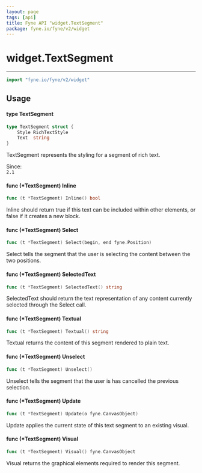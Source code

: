 ```yaml
---
layout: page
tags: [api]
title: Fyne API "widget.TextSegment"
package: fyne.io/fyne/v2/widget
---
```


# widget.TextSegment
---
```go
import "fyne.io/fyne/v2/widget"
```

## Usage

#### type TextSegment

```go
type TextSegment struct {
	Style RichTextStyle
	Text  string
}
```

TextSegment represents the styling for a segment of rich text.


<div class="since">Since: <code>
2.1</code></div>

#### func (*TextSegment) Inline

```go
func (t *TextSegment) Inline() bool
```
Inline should return true if this text can be included within other elements, or false if it creates a new block.

#### func (*TextSegment) Select

```go
func (t *TextSegment) Select(begin, end fyne.Position)
```
Select tells the segment that the user is selecting the content between the two positions.

#### func (*TextSegment) SelectedText

```go
func (t *TextSegment) SelectedText() string
```
SelectedText should return the text representation of any content currently selected through the Select call.

#### func (*TextSegment) Textual

```go
func (t *TextSegment) Textual() string
```
Textual returns the content of this segment rendered to plain text.

#### func (*TextSegment) Unselect

```go
func (t *TextSegment) Unselect()
```
Unselect tells the segment that the user is has cancelled the previous selection.

#### func (*TextSegment) Update

```go
func (t *TextSegment) Update(o fyne.CanvasObject)
```
Update applies the current state of this text segment to an existing visual.

#### func (*TextSegment) Visual

```go
func (t *TextSegment) Visual() fyne.CanvasObject
```
Visual returns the graphical elements required to render this segment.
